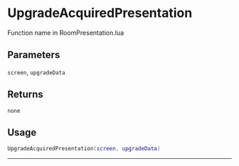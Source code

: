 # UpgradeAcquiredPresentation
Function name in RoomPresentation.lua
## Parameters
`screen`, `upgradeData`
## Returns
`none`
## Usage
```lua
UpgradeAcquiredPresentation(screen, upgradeData)
```
---

